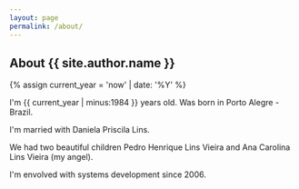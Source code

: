 ```yaml
---
layout: page
permalink: /about/
---
```


## About {{ site.author.name }}

{% assign current_year = 'now' | date: '%Y' %}

I'm {{ current_year | minus:1984 }} years old. Was born in Porto Alegre - Brazil.

I'm married with Daniela Priscila Lins.

We had two beautiful children Pedro Henrique Lins Vieira and Ana Carolina Lins Vieira (my angel).

I'm envolved with systems development since 2006.
